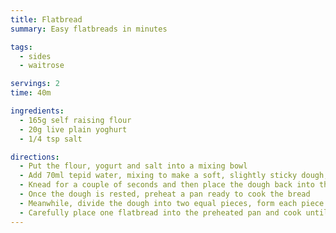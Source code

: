 ```yaml
---
title: Flatbread
summary: Easy flatbreads in minutes

tags:
  - sides
  - waitrose

servings: 2
time: 40m

ingredients:
  - 165g self raising flour
  - 20g live plain yoghurt
  - 1/4 tsp salt

directions:
  - Put the flour, yogurt and salt into a mixing bowl
  - Add 70ml tepid water, mixing to make a soft, slightly sticky dough, working it together with your fingers
  - Knead for a couple of seconds and then place the dough back into the bowl. Cover and leave to rest for 30 minutes or up to an hour.
  - Once the dough is rested, preheat a pan ready to cook the bread
  - Meanwhile, divide the dough into two equal pieces, form each piece into a ball then roll out to the size of your pan, approximately 20cm. Lightly dust the surface with some flour if needed.
  - Carefully place one flatbread into the preheated pan and cook until it puffs up and is flecked with brown spots. Turn over and cook on the other side. Repeat with the other flatbread.
---
```

